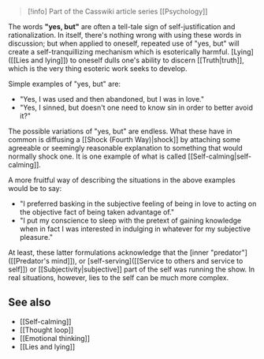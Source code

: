 > [!info] Part of the Casswiki article series [[Psychology]]

The words **"yes, but"** are often a tell-tale sign of self-justification and rationalization. In itself, there's nothing wrong with using these words in discussion; but when applied to oneself, repeated use of "yes, but" will create a self-tranquillizing mechanism which is esoterically harmful. [Lying]([[Lies and lying]]) to oneself dulls one's ability to discern [[Truth|truth]], which is the very thing esoteric work seeks to develop.

Simple examples of "yes, but" are:

*   "Yes, I was used and then abandoned, but I was in love."
*   "Yes, I sinned, but doesn't one need to know sin in order to better avoid it?"

The possible variations of "yes, but" are endless. What these have in common is diffusing a [[Shock (Fourth Way)|shock]] by attaching some agreeable or seemingly reasonable explanation to something that would normally shock one. It is one example of what is called [[Self-calming|self-calming]].

A more fruitful way of describing the situations in the above examples would be to say:

*   "I preferred basking in the subjective feeling of being in love to acting on the objective fact of being taken advantage of."
*   "I put my conscience to sleep with the pretext of gaining knowledge when in fact I was interested in indulging in whatever for my subjective pleasure."

At least, these latter formulations acknowledge that the [inner "predator"]([[Predator's mind]]), or [self-serving]([[Service to others and service to self]]) or [[Subjectivity|subjective]] part of the self was running the show. In real situations, however, lies to the self can be much more complex.

See also
--------

*   [[Self-calming]]
*   [[Thought loop]]
*   [[Emotional thinking]]
*   [[Lies and lying]]